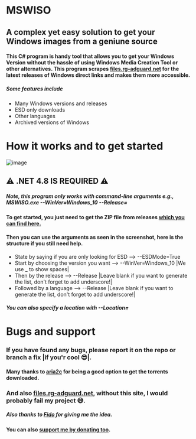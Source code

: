 [link]: https://github.com/eliasailenei/MSWISO/releases/tag/Release
[site]: https://files.rg-adguard.net
[aria]: https://aria2.github.io/
[fid]: https://github.com/pbatard/Fido
[paypal]: https://paypal.me/eliasppl
# MSWISO

## A complex yet easy solution to get your Windows images from a geniune source

#### This C# program is handy tool that allows you to get your Windows Version without the hassle of using Windows Media Creation Tool or other alternatives. This program scrapes [files.rg-adguard.net][site] for the latest releases of Windows direct links and makes them more accessible.

##### Some features include
* Many Windows versions and releases
* ESD only downloads
* Other languages
* Archived versions of Windows

# How it works and to get started
![image](https://github.com/eliasailenei/MSWISO/assets/82527761/848f88ce-05b6-4759-ad60-bb12992e1851)

## ⚠️ .NET 4.8 IS REQUIRED ⚠️

##### Note, this program only works with command-line arguments e.g., MSWISO.exe --WinVer=Windows_10 --Release=

#### To get started, you just need to get the ZIP file from releases [which you can find here.][link]

#### Then you can use the arguments as seen in the screenshot, here is the structure if you still need help.

* State by saying if you are only looking for ESD --> --ESDMode=True
* Start by choosing the version you want --> --WinVer=Windows_10 |We use _ to show spaces|
* Then by the release --> --Release |Leave blank if you want to generate the list, don't forget to add underscore!|
* Followed by a language --> --Release |Leave blank if you want to generate the list, don't forget to add underscore!|
##### You can also specify a location with --Location=

# Bugs and support
### If you have found any bugs, please report it on the repo or branch a fix |if you'r cool 😎|.
#### Many thanks to [aria2c][aria] for being a good option to get the torrents downloaded.
### And also [files.rg-adguard.net][site], without this site, I would probably fail my project 😅.
##### Also thanks to [Fido][fid] for giving me the idea.
#### You can also [support me by donating too][paypal].



